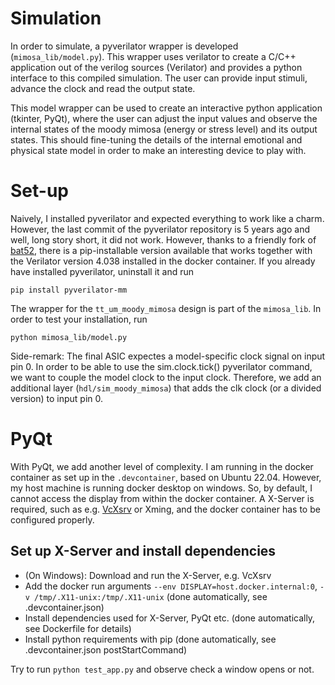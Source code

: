 # Simulation

In order to simulate, a pyverilator wrapper is developed (`mimosa_lib/model.py`). This wrapper 
uses verilator to create a C/C++ application out of the verilog sources (Verilator) and provides 
a python interface to this compiled simulation. The user can provide input stimuli, advance the 
clock and read the output state. 

This model wrapper can be used to create an interactive python application (tkinter, PyQt), where 
the user can adjust the input values and observe the internal states of the moody mimosa (energy 
or stress level) and its output states. This should fine-tuning the details of the internal 
emotional and physical state model in order to make an interesting device to play with.

# Set-up

Naively, I installed pyverilator and expected everything to work like a charm. However, the last
commit of the pyverilator repository is 5 years ago and well, long story short, it did not work. 
However, thanks to a friendly fork of [bat52](https://github.com/bat52/pyverilator), there is a 
pip-installable version available that works together with the Verilator version 4.038 installed 
in the docker container. If you already have installed pyverilator, uninstall it and run

```
pip install pyverilator-mm
```

The wrapper for the `tt_um_moody_mimosa` design is part of the `mimosa_lib`. In order
to test your installation, run

```
python mimosa_lib/model.py 
```

Side-remark: The final ASIC expectes a model-specific clock signal on input pin 0. In order
to be able to use the sim.clock.tick() pyverilator command, we want to couple the model clock
to the input clock. Therefore, we add an additional layer (`hdl/sim_moody_mimosa`) that adds
the clk clock (or a divided version) to input pin 0. 

# PyQt

With PyQt, we add another level of complexity. I am running in the docker container as set up
in the `.devcontainer`, based on Ubuntu 22.04. However, my host machine is running docker 
desktop on windows. So, by default, I cannot access the display from within the docker container. 
A X-Server is required, such as e.g. [VcXsrv](https://vcxsrv.com/) or Xming, and the docker 
container has to be configured
properly. 

## Set up X-Server and install dependencies

- (On Windows): Download and run the X-Server, e.g. VcXsrv
- Add the docker run arguments `--env DISPLAY=host.docker.internal:0`, `-v /tmp/.X11-unix:/tmp/.X11-unix` (done automatically, see .devcontainer.json)
- Install dependencies used for X-Server, PyQt etc. (done automatically, see Dockerfile for details)
- Install python requirements with pip (done automatically, see .devcontainer.json postStartCommand)

Try to run `python test_app.py` and observe check a window opens or not. 
